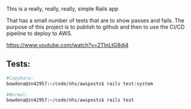This is a really, really, really, simple Rails app

That has a small number of tests that are to show passes and fails.
The purpose of this project is to publish to github and then to use the CI/CD pipeline to deploy to AWS.



https://www.youtube.com/watch?v=2TInLtG8dj4

## Tests:

```bash
#Capybara:
bowdena@zn42957:~/code/nhs/awsposts$ rails test:system

#Normal:
bowdena@zn42957:~/code/nhs/awsposts$ rails test
```
